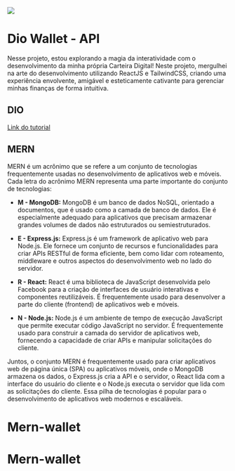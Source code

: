 ![](/mern.jpeg)

# Dio Wallet - API
Nesse projeto, estou explorando a magia da interatividade com o desenvolvimento da minha própria Carteira Digital! Neste projeto, mergulhei na arte do desenvolvimento utilizando ReactJS e TailwindCSS, criando uma experiência envolvente, amigável e esteticamente cativante para gerenciar minhas finanças de forma intuitiva.

## DIO
[Link do tutorial](https://web.dio.me/lab/a-arte-por-tras-de-uma-carteiras-digital-interativa-com-reactjs-e-tailwindcss/learning/a8efb8a4-65a6-4771-8b4b-b03c0a7c806d)


## MERN

MERN é um acrônimo que se refere a um conjunto de tecnologias frequentemente usadas no desenvolvimento de aplicativos web e móveis. Cada letra do acrônimo MERN representa uma parte importante do conjunto de tecnologias:

- **M - MongoDB:** MongoDB é um banco de dados NoSQL, orientado a documentos, que é usado como a camada de banco de dados. Ele é especialmente adequado para aplicativos que precisam armazenar grandes volumes de dados não estruturados ou semiestruturados.

- **E - Express.js:** Express.js é um framework de aplicativo web para Node.js. Ele fornece um conjunto de recursos e funcionalidades para criar APIs RESTful de forma eficiente, bem como lidar com roteamento, middleware e outros aspectos do desenvolvimento web no lado do servidor.

- **R - React:** React é uma biblioteca de JavaScript desenvolvida pelo Facebook para a criação de interfaces de usuário interativas e componentes reutilizáveis. É frequentemente usado para desenvolver a parte do cliente (frontend) de aplicativos web e móveis.

- **N - Node.js:** Node.js é um ambiente de tempo de execução JavaScript que permite executar código JavaScript no servidor. É frequentemente usado para construir a camada do servidor de aplicativos web, fornecendo a capacidade de criar APIs e manipular solicitações do cliente.

Juntos, o conjunto MERN é frequentemente usado para criar aplicativos web de página única (SPA) ou aplicativos móveis, onde o MongoDB armazena os dados, o Express.js cria a API e o servidor, o React lida com a interface do usuário do cliente e o Node.js executa o servidor que lida com as solicitações do cliente. Essa pilha de tecnologias é popular para o desenvolvimento de aplicativos web modernos e escaláveis.

# Mern-wallet
# Mern-wallet

